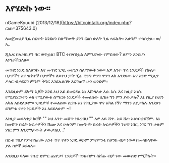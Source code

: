 # እየሄድኩ ነው።

በGameKyuubi [2013/12/18](https://bitcointalk.org/index.php? ርዕስ=375643.0)

<LanguageDropdown/>

ለመጀመሪያ ጊዜ ስህተት እንደሆነ ስለማውቅ ያንን ርዕስ ሁለት ጊዜ ጻፍኩት። አሁንም ተሳስቷል። ወ/ኢ.  

ጂኤፍ በሌዝቢያን ባር ወጥቷል፣ BTC ተበላሽቷል ለምንድነው የምይዘው? ለምን እንደሆነ እነግራችኋለሁ።

መጥፎ ነጋዴ ስለሆንኩ እና መጥፎ ነጋዴ መሆኔን ስለማውቅ ነው። አዎ አንተ ጥሩ ነጋዴዎች የከፍታ ቦታዎችን እና ዝቅተኛ ቦታዎችን ለይተህ ፓት ፒፊ ዊንግ ዎንግ ዋንግ ልክ እንደዛው እና አንድ ሚሊኖ ዶላር ብታደርግ ምንም ችግር እንደሌለበት እርግጠኛ ሁን ወንድም።  

እንደዚሁም ደካማ እጆች እንደ ኦህ አይ ይወርዳል እኔ እሸጣለሁ እሱ እሱ እና ከዚያ እነሱ የሚያደርጉትን ፉክ የሚያውቁ ስማርት ነጋዴዎች ተመልሰው ሲገዙ ግን ምን ያውቃሉ? እኔ የዚያ ቡድን አካል አይደለሁም። ነጋዴዎቹ ተመልሰው ሲገዙ እኔ የገቢያው ዋና አካል ነኝና ማንን እያታለሉ እንደሆነ ይገምቱ የቀን ነጋዴዎች እኔ አይደለሁም ~!  

እነዚያ መሳለቂያ ክሮች "" ኦህ አንተ መሸጥ ነበረብህ "" አዎ አይ ሽጥ. አይ ሸጦ አልነበረብኝም. እኔ ከመሸጥ በፊት አፍታዎችን ሸጬ እና ሁሉንም ከመግዛት በፊት አፍታዎችን ገዝቼ ነበር, ነገር ግን ሁሉም ነገር ምን እንደማታውቅ ታውቃለህ. ."  

በድብ ገበያ የምትሸጠው አንተ ጥሩ የቀን ነጋዴ ወይም ምናምንቴ ከሆንክ ብቻ ነው። በመካከላቸው ያሉ ሰዎች ይይዛሉ።  

እንደዚህ ባለው የዜሮ ድምር ጨዋታ፣ ነጋዴዎች ገንዘብዎን ከሸጡ ብቻ ነው መውሰድ የሚችሉት።